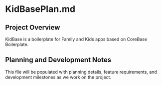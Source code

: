 # KidBasePlan.md

## Project Overview

KidBase is a boilerplate for Family and Kids apps based on CoreBase Boilerplate.

## Planning and Development Notes

This file will be populated with planning details, feature requirements, and development milestones as we work on the project.
